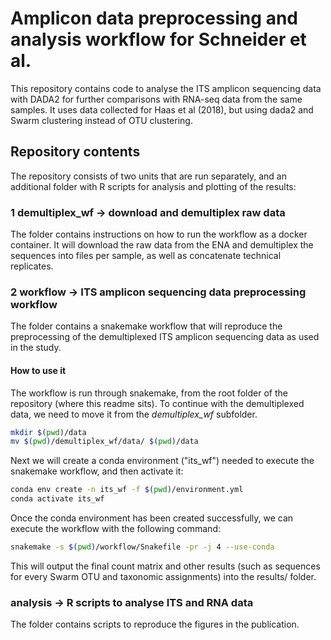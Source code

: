 # Amplicon data preprocessing and analysis workflow for Schneider et al.

This repository contains code to analyse the ITS amplicon sequencing data with DADA2 for further comparisons with RNA-seq data from the same samples. It uses data collected for Haas et al (2018), but using dada2 and Swarm clustering instead of OTU clustering.

## Repository contents

The repository consists of two units that are run separately, and an additional folder with R scripts for analysis and plotting of the results:

### 1 demultiplex_wf -> download and demultiplex raw data

The folder contains instructions on how to run the workflow as a docker container. It will download the raw data from the ENA and demultiplex the sequences into files per sample, as well as concatenate technical replicates.

### 2 workflow -> ITS amplicon sequencing data preprocessing workflow

The folder contains a snakemake workflow that will reproduce the preprocessing of the demultiplexed ITS amplicon sequencing data as used in the study.

#### How to use it

The workflow is run through snakemake, from the root folder of the repository (where this readme sits). To continue 
with the demultiplexed data, we need to move it from the _demultiplex_wf_ subfolder.

```bash
mkdir $(pwd)/data
mv $(pwd)/demultiplex_wf/data/ $(pwd)/data
```
Next we will create a conda environment ("its_wf") needed to execute the snakemake workflow,
and then activate it:

```bash
conda env create -n its_wf -f $(pwd)/environment.yml
conda activate its_wf
```

Once the conda environment has been created successfully, we can execute the workflow with the 
following command:

```bash
snakemake -s $(pwd)/workflow/Snakefile -pr -j 4 --use-conda
```

This will output the final count matrix and other results (such as sequences for every Swarm OTU and taxonomic assignments)
into the results/ folder.

### analysis -> R scripts to analyse ITS and RNA data

The folder contains scripts to reproduce the figures in the publication.

